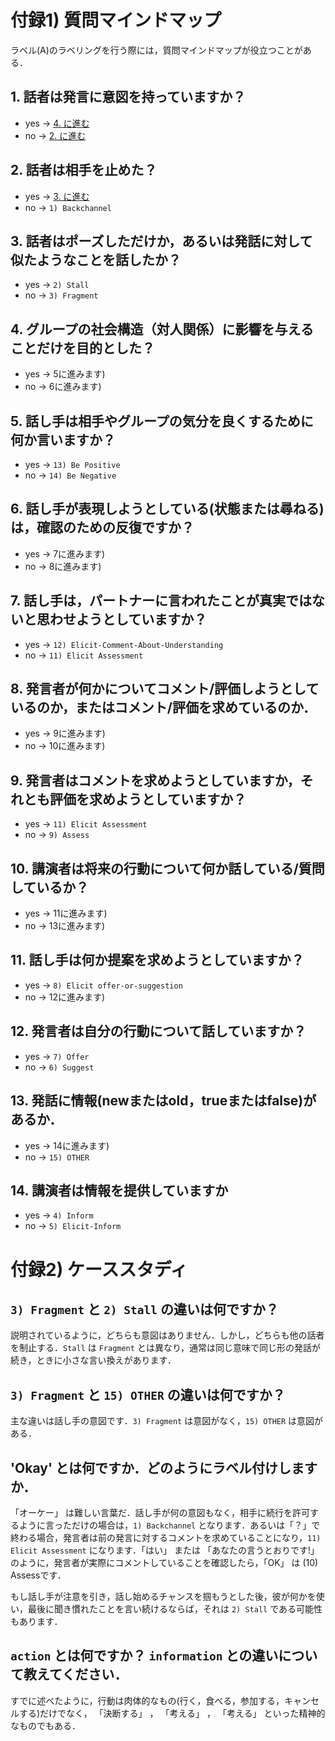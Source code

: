 
# 付録1) 質問マインドマップ
ラベル(A)のラベリングを行う際には，質問マインドマップが役立つことがある．

## 1. 話者は発言に**意図を持って**いますか？
- yes -> [4. に進む]()
- no  ->  [2. に進む](#2-話者は相手を止めた)

## 2. 話者は**相手を止めた**？
- yes -> [3. に進む](#3-話し手は立ち止まって，何か似たようなことを話しますか)
- no  -> `1) Backchannel`

## 3. 話者は**ポーズしただけ**か，あるいは発話に対して**似たようなことを話した**か？
- yes -> `2) Stall`
- no  -> `3) Fragment`

## 4. グループの**社会構造（対人関係）に影響を与える**ことだけを目的とした？
- yes -> 5に進みます)
- no  -> 6に進みます)

## 5. 話し手は相手やグループの気分を良くするために何か言いますか？
- yes -> `13) Be Positive`
- no  -> `14) Be Negative`

## 6. 話し手が表現しようとしている(状態または尋ねる)は，確認のための反復ですか？
- yes -> 7に進みます)
- no  -> 8に進みます)

## 7. 話し手は，パートナーに言われたことが真実ではないと思わせようとしていますか？
- yes -> `12) Elicit-Comment-About-Understanding`
- no  -> `11) Elicit Assessment`

## 8. 発言者が何かについてコメント/評価しようとしているのか，またはコメント/評価を求めているのか．
- yes -> 9に進みます)
- no  -> 10に進みます)

## 9. 発言者はコメントを求めようとしていますか，それとも評価を求めようとしていますか？
- yes -> `11) Elicit Assessment`
- no  -> `9) Assess`

## 10. 講演者は将来の行動について何か話している/質問しているか？
- yes -> 11に進みます)
- no  -> 13に進みます)

## 11. 話し手は何か提案を求めようとしていますか？
- yes -> `8) Elicit offer-or-suggestion`
- no  -> 12に進みます)

## 12. 発言者は自分の行動について話していますか？
- yes -> `7) Offer`
- no  -> `6) Suggest`

## 13. 発話に情報(newまたはold，trueまたはfalse)があるか．
- yes -> 14に進みます)
- no  -> `15) OTHER`

## 14. 講演者は情報を提供していますか
- yes -> `4) Inform`
- no  -> `5) Elicit-Inform`


# 付録2) ケーススタディ

## `3) Fragment` と `2) Stall` の違いは何ですか？
説明されているように，どちらも意図はありません．しかし，どちらも他の話者を制止する．`Stall` は `Fragment` とは異なり，通常は同じ意味で同じ形の発話が続き，ときに小さな言い換えがあります． 

## `3) Fragment` と `15) OTHER` の違いは何ですか？ 
主な違いは話し手の意図です．`3) Fragment` は意図がなく，`15) OTHER` は意図がある． 

## 'Okay' とは何ですか．どのようにラベル付けしますか．
「オーケー」 は難しい言葉だ．話し手が何の意図もなく，相手に続行を許可するように言っただけの場合は，`1) Backchannel` となります．あるいは「？」で終わる場合，発言者は前の発言に対するコメントを求めていることになり，`11) Elicit Assessment` になります．「はい」 または 「あなたの言うとおりです!」のように，発言者が実際にコメントしていることを確認したら，「OK」 は (10) Assessです． 

もし話し手が注意を引き，話し始めるチャンスを掴もうとした後，彼が何かを使い，最後に聞き慣れたことを言い続けるならば，それは `2) Stall` である可能性もあります．

## `action` とは何ですか？ `information` との違いについて教えてください．
すでに述べたように，行動は肉体的なもの(行く，食べる，参加する，キャンセルする)だけでなく， 「決断する」 ， 「考える」 ， 「考える」 といった精神的なものでもある． 

